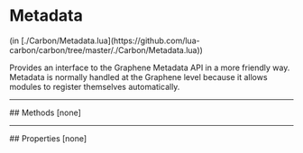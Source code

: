 <link href="../../style.css" rel="stylesheet" type="text/css"/>
<h1 class="class-title">Metadata</h1>
<span class="file-link">(in [./Carbon/Metadata.lua](https://github.com/lua-carbon/carbon/tree/master/./Carbon/Metadata.lua))</span><br/>

Provides an interface to the Graphene Metadata API in a more friendly way.
Metadata is normally handled at the Graphene level because it allows modules to register themselves automatically.


<hr />
## Methods
[none]

<hr />
## Properties
[none]